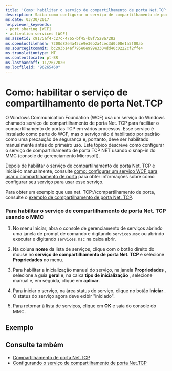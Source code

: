 ```yaml
---
title: 'Como: habilitar o serviço de compartilhamento de porta Net.TCP'
description: Saiba como configurar o serviço de compartilhamento de porta TCP NET usando o MMC para habilitar net. TCP, que está desabilitado por padrão.
ms.date: 03/30/2017
helpviewer_keywords:
- port sharing [WCF]
- activation services [WCF]
ms.assetid: c9175af4-c27c-4765-bf45-b8f7528a7282
ms.openlocfilehash: 7200d82e4a45ce9e36b2a4cec3d0c08e1a5f00ab
ms.sourcegitcommit: bc293b14af795e0e999e3304dd40c0222cf2ffe4
ms.translationtype: MT
ms.contentlocale: pt-BR
ms.lasthandoff: 11/26/2020
ms.locfileid: "96265460"
---
```

# <a name="how-to-enable-the-nettcp-port-sharing-service"></a>Como: habilitar o serviço de compartilhamento de porta Net.TCP

O Windows Communication Foundation (WCF) usa um serviço do Windows chamado serviço de compartilhamento de porta Net. TCP para facilitar o compartilhamento de portas TCP em vários processos. Esse serviço é instalado como parte do WCF, mas o serviço não é habilitado por padrão como uma precaução de segurança e, portanto, deve ser habilitado manualmente antes do primeiro uso. Este tópico descreve como configurar o serviço de compartilhamento de porta TCP NET usando o snap-in do MMC (console de gerenciamento Microsoft).  
  
 Depois de habilitar o serviço de compartilhamento de porta Net. TCP e iniciá-lo manualmente, consulte [como: configurar um serviço WCF para usar o compartilhamento de porta](how-to-configure-a-wcf-service-to-use-port-sharing.md) para obter informações sobre como configurar seu serviço para usar esse serviço.  
  
 Para obter um exemplo que usa net. TCP://compartilhamento de porta, consulte o [exemplo de compartilhamento de porta Net. TCP](../samples/net-tcp-port-sharing-sample.md).  
  
### <a name="to-enable-the-nettcp-port-sharing-service-using-mmc"></a>Para habilitar o serviço de compartilhamento de porta Net. TCP usando o MMC  
  
1. No menu Iniciar, abra o console de gerenciamento de serviços abrindo uma janela de prompt de comando e digitando `services.msc` ou abrindo executar e digitando `services.msc` na caixa abrir.  
  
2. Na coluna **nome** da lista de serviços, clique com o botão direito do mouse no **serviço de compartilhamento de porta Net. TCP** e selecione **Propriedades** no menu.  
  
3. Para habilitar a inicialização manual do serviço, na janela **Propriedades** , selecione a guia **geral** e, na caixa **tipo de inicialização** , selecione manual e, em seguida, clique em **aplicar**.  
  
4. Para iniciar o serviço, na área status do serviço, clique no botão **Iniciar** . O status do serviço agora deve exibir "iniciado".  
  
5. Para retornar à lista de serviços, clique em **OK** e saia do console do MMC.  
  
## <a name="example"></a>Exemplo  
  
## <a name="see-also"></a>Consulte também

- [Compartilhamento de porta Net.TCP](net-tcp-port-sharing.md)
- [Configurando o serviço de compartilhamento de porta Net.TCP](configuring-the-net-tcp-port-sharing-service.md)
